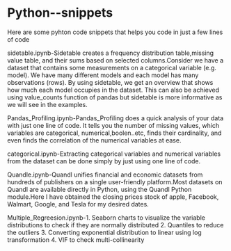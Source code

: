 # Python--snippets
Here are some pyhton code snippets that helps you code in just a few lines of code

sidetable.ipynb-Sidetable creates a frequency distribution table,missing value table, and their sums based on selected columns.Consider we have a dataset that contains some measurements on a categorical variable (e.g. model). We have many different models and each model has many observations (rows). By using sidetable, we get an overview that shows how much each model occupies in the dataset. This can also be achieved using value_counts function of pandas but sidetable is more informative as we will see in the examples. 

Pandas_Profiling.ipynb-Pandas_Profiling does a quick analysis of your data with just one line of code. It tells you the number of missing values, which variables are categorical, numerical,boolen..etc, finds their cardinality, and even finds the correlation of the numerical variables at ease.  

categorical.ipynb-Extracting categorical variables and numerical variables from the dataset can be done simply by just using one line of code.  

Quandle.ipynb-Quandl unifies financial and economic datasets from hundreds of publishers on a single user-friendly platform.Most datasets on Quandl are available directly in Python, using the Quandl Python module.Here I have obtained the closing prices stock of apple, Facebook, Walmart, Google, and Tesla for my desired dates.  

Multiple_Regreesion.ipynb-1. Seaborn charts to visualize the variable distributions to check if they are normally distributed 2. Quantiles to reduce the outliers 3. Converting exponential distribution to linear using log transformation 4. VIF to check multi-collinearity
